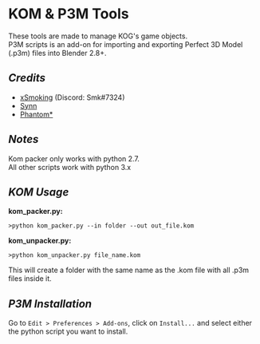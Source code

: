 
# KOM & P3M Tools
These tools are made to manage KOG's game objects.\
P3M scripts is an add-on for importing and exporting Perfect 3D Model (.p3m) files into Blender 2.8+.

## *Credits*
 - [xSmoking](https://github.com/xSmoking) (Discord: Smk#7324)
 - [Synn](https://github.com/SynnT)
 - [Phantom*](https://forum.ragezone.com/members/252948.html)

## *Notes*
Kom packer only works with python 2.7.\
All other scripts work with python 3.x

## *KOM Usage*
**kom_packer.py:**

    >python kom_packer.py --in folder --out out_file.kom
    
**kom_unpacker.py:**

    >python kom_unpacker.py file_name.kom
This will create a folder with the same name as the .kom file with all .p3m files inside it.

## *P3M Installation*
Go to `Edit > Preferences > Add-ons`, click on `Install...` and select either the python script you want to install.
